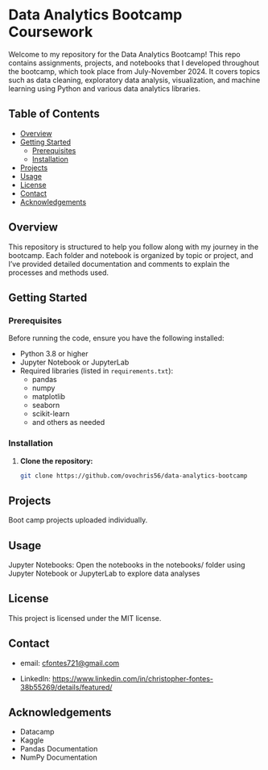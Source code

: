 # Data Analytics Bootcamp Coursework

Welcome to my repository for the Data Analytics Bootcamp! This repo contains assignments, projects, and notebooks that I developed throughout the bootcamp, which took place from July-November 2024. It covers topics such as data cleaning, exploratory data analysis, visualization, and machine learning using Python and various data analytics libraries.

## Table of Contents

- [Overview](#overview)
- [Getting Started](#getting-started)
  - [Prerequisites](#prerequisites)
  - [Installation](#installation)
- [Projects](#projects)
- [Usage](#usage)
- [License](#license)
- [Contact](#contact)
- [Acknowledgements](#acknowledgements)

## Overview

This repository is structured to help you follow along with my journey in the bootcamp. Each folder and notebook is organized by topic or project, and I’ve provided detailed documentation and comments to explain the processes and methods used.

## Getting Started

### Prerequisites

Before running the code, ensure you have the following installed:

- Python 3.8 or higher
- Jupyter Notebook or JupyterLab
- Required libraries (listed in `requirements.txt`):
  - pandas
  - numpy
  - matplotlib
  - seaborn
  - scikit-learn
  - and others as needed

### Installation

1. **Clone the repository:**

   ```bash
   git clone https://github.com/ovochris56/data-analytics-bootcamp

## Projects

Boot camp projects uploaded individually.

## Usage

Jupyter Notebooks: Open the notebooks in the notebooks/ folder using Jupyter Notebook or JupyterLab to explore data analyses

## License 

This project is licensed under the MIT license. 

## Contact

- email: cfontes721@gmail.com

- LinkedIn: https://www.linkedin.com/in/christopher-fontes-38b55269/details/featured/

## Acknowledgements

- Datacamp
- Kaggle
- Pandas Documentation
- NumPy Documentation
